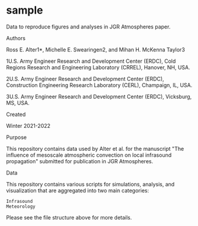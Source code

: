 # sample

Data to reproduce figures and analyses in JGR Atmospheres paper.

Authors

Ross E. Alter1*, Michelle E. Swearingen2, and Mihan H. McKenna Taylor3

1U.S. Army Engineer Research and Development Center (ERDC), Cold Regions Research and Engineering Laboratory (CRREL), Hanover, NH, USA.

2U.S. Army Engineer Research and Development Center (ERDC), Construction Engineering Research Laboratory (CERL), Champaign, IL, USA.

3U.S. Army Engineer Research and Development Center (ERDC), Vicksburg, MS, USA.

Created

Winter 2021-2022

Purpose

This repository contains data used by Alter et al. for the manuscript "The influence of mesoscale atmospheric convection on local infrasound propagation" submitted for publication in JGR Atmospheres.

Data

This repository contains various scripts for simulations, analysis, and visualization that are aggregated into two main categories:

    Infrasound
    Meteorology

Please see the file structure above for more details.
